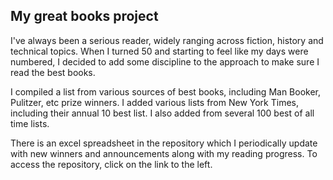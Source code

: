 ## My great books project

I've always been a serious reader, widely ranging across fiction, history and technical topics.  When I turned 50 and starting to feel like my days were numbered, I decided to add some discipline to the approach to make sure I read the best books.  

I compiled a list from various sources of best books, including Man Booker, Pulitzer, etc prize winners.  I added various lists from New York Times, including their annual 10 best list.  I also added from several 100 best of all time lists.  

There is an excel spreadsheet in the repository which I periodically update with new winners and announcements along with my reading progress.  To access the repository, click on the link to the left.
